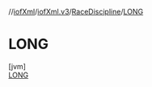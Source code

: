 //[iofXml](../../../../index.md)/[iofXml.v3](../../index.md)/[RaceDiscipline](../index.md)/[LONG](index.md)

# LONG

[jvm]\
[LONG](index.md)
